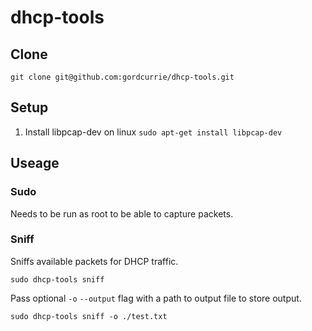 # dhcp-tools

## Clone

`git clone git@github.com:gordcurrie/dhcp-tools.git`

## Setup

1. Install libpcap-dev on linux `sudo apt-get install libpcap-dev`

## Useage

### Sudo

Needs to be run as root to be able to capture packets.

### Sniff

Sniffs available packets for DHCP traffic.

`sudo dhcp-tools sniff`

Pass optional `-o` `--output` flag with a path to output file to store output.

`sudo dhcp-tools sniff -o ./test.txt`
